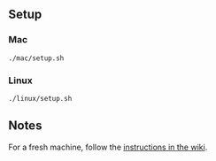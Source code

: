 ## Setup
### Mac
```
./mac/setup.sh
```

### Linux
```
./linux/setup.sh
```

## Notes
For a fresh machine, follow the [instructions in the wiki](https://github.com/jessemillar/dotfiles/wiki/Fresh-Setup).
